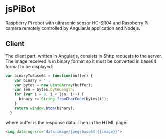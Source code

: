 # jsPiBot
Raspberry Pi robot with ultrasonic sensor HC-SR04 and Raspberry Pi camera remotely controlled by AngularJs application and Nodejs.

## Client
The client part, written in Angularjs, consists in $http requests to the server. The image received is in binary format so it must be converted in base64 format to be displayed:
```javascript
var binaryToBase64 = function(buffer) {
    var binary = '';
    var bytes = new Uint8Array(buffer);
    var len = bytes.byteLength;
    for (var i = 0; i < len; i++) {
      binary += String.fromCharCode(bytes[i]);
    }
    return window.btoa(binary);
  }
  ```
  where buffer is the response data.
  Then in the HTML page:
  ```HTML
  <img data-ng-src="data:image/jpeg;base64,{{image}}">
   ```
